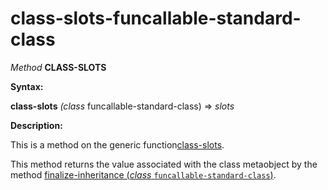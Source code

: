 class-slots-funcallable-standard-class
======================================

*Method* **CLASS-SLOTS**

**Syntax:**

**class-slots** *(class* funcallable-standard-class) => *slots*

**Description:**

This is a method on the generic function[class-slots](/meta-object-protocol/class-slots).

This method returns the value associated with the class metaobject by the method [finalize-inheritance (*class* `funcallable-standard-class`)](/meta-object-protocol/finalize-inheritance-funcallable-standard-class).

